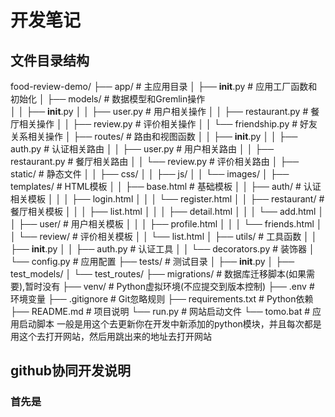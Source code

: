 # 开发笔记

## 文件目录结构
food-review-demo/
├── app/                      # 主应用目录
│   ├── __init__.py           # 应用工厂函数和初始化
│   ├── models/               # 数据模型和Gremlin操作  
│   │   ├── __init__.py
│   │   ├── user.py           # 用户相关操作
│   │   ├── restaurant.py     # 餐厅相关操作
│   │   ├── review.py         # 评价相关操作
│   │   └── friendship.py     # 好友关系相关操作
│   ├── routes/               # 路由和视图函数
│   │   ├── __init__.py
│   │   ├── auth.py           # 认证相关路由
│   │   ├── user.py           # 用户相关路由
│   │   ├── restaurant.py     # 餐厅相关路由
│   │   └── review.py         # 评价相关路由
│   ├── static/               # 静态文件
│   │   ├── css/
│   │   ├── js/
│   │   └── images/
│   ├── templates/            # HTML模板
│   │   ├── base.html         # 基础模板
│   │   ├── auth/             # 认证相关模板
│   │   │   ├── login.html
│   │   │   └── register.html
│   │   ├── restaurant/       # 餐厅相关模板
│   │   │   ├── list.html
│   │   │   ├── detail.html
│   │   │   └── add.html
│   │   ├── user/            # 用户相关模板
│   │   │   ├── profile.html
│   │   │   └── friends.html
│   │   └── review/          # 评价相关模板
│   │       └── list.html
│   ├── utils/                # 工具函数
│   │   ├── __init__.py
│   │   ├── auth.py           # 认证工具
│   │   └── decorators.py     # 装饰器
│   └── config.py             # 应用配置
├── tests/                    # 测试目录
│   ├── __init__.py
│   ├── test_models/
│   └── test_routes/
├── migrations/               # 数据库迁移脚本(如果需要),暂时没有
├── venv/                     # Python虚拟环境(不应提交到版本控制)
├── .env                      # 环境变量
├── .gitignore                # Git忽略规则
├── requirements.txt          # Python依赖
├── README.md                 # 项目说明
└── run.py                    # 网站启动文件
└── tomo.bat                    # 应用启动脚本 一般是用这个去更新你在开发中新添加的python模块，并且每次都是用这个去打开网站，然后用跳出来的地址去打开网站

## github协同开发说明

### 首先是